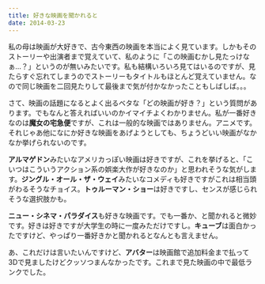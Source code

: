 ```yaml
---
title: 好きな映画を聞かれると
date: 2014-03-23
---
```


私の母は映画が大好きで、古今東西の映画を本当によく見ています。しかもそのストーリーや出演者まで覚えていて、私のように「この映画むかし見たっけなぁ…？」というのが無いみたいです。私も結構いろいろ見てはいるのですが、見たらすぐ忘れてしまうのでストーリーもタイトルもほとんど覚えていません。なので同じ映画を二回見たりして最後まで気が付かなかったこともしばしば。。。

さて、映画の話題になるとよく出るベタな「どの映画が好き？」という質問があります。でもなんと答えればいいのかイマイチよくわかりません。私が一番好きなのは**魔女の宅急便**ですが、これは一般的な映画ではありません。アニメです。それじゃあ他になにか好きな映画をあげようとしても、ちょうどいい映画がなかなか挙げられないのです。

**アルマゲドン**みたいなアメリカっぽい映画は好きですが、これを挙げると、「こいつはこういうアクション系の娯楽大作が好きなのか」と思われそうな気がします。**ジングル・オール・ザ・ウェイ**みたいなコメディも好きですがこれは相当頭がわるそうなチョイス。**トゥルーマン・ショー**は好きですし、センスが感じられそうな選択肢かも。

**ニュー・シネマ・パラダイス**も好きな映画です。でも一番か、と聞かれると微妙です。好きは好きですが大学生の時に一度みただけですし。**キューブ**は面白かったですけど、やっぱり一番好きかと聞かれるとなんとも言えません。

あ、これだけは言いたいんですけど、**アバター**は映画館で追加料金まで払って3Dで見ましたけどクッソつまんなかったです。これまで見た映画の中で最低ランクでした。
